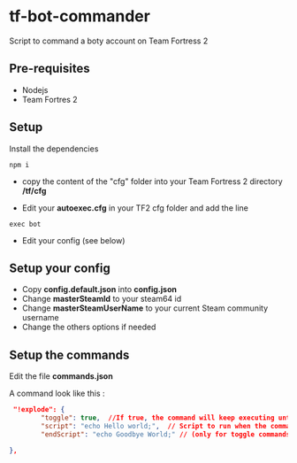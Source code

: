 # tf-bot-commander
Script to command a boty account on Team Fortress 2

## Pre-requisites
- Nodejs
- Team Fortres 2 

## Setup

Install the dependencies  
```
npm i
```

- copy the content of the "cfg" folder into your Team Fortress 2 directory **/tf/cfg**

- Edit your **autoexec.cfg** in your TF2 cfg folder and add the line 
```
exec bot
```
- Edit your config (see below)

## Setup your config

- Copy **config.default.json** into **config.json**
- Change **masterSteamId** to your steam64 id
- Change **masterSteamUserName** to your current Steam community username
- Change the others options if needed

## Setup the commands 
Edit the file **commands.json**

A command look like this :

```json
 "!explode": {
        "toggle": true,  //If true, the command will keep executing until you type it again
        "script": "echo Hello world;",  // Script to run when the command is typed
        "endScript": "echo Goodbye World;" // (only for toggle commands) Script that will run when the command is desactivated

},
```



